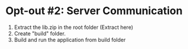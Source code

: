 # Opt-out #2: Server Communication

1. Extract the lib.zip in the root folder (Extract here)
2. Create "build" folder.
3. Build and run the application from build folder
